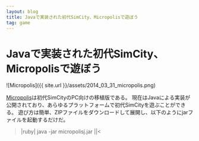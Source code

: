 ```yaml
---
layout: blog
title: Javaで実装された初代SimCity、Micropolisで遊ぼう
tag: game
---
```


# Javaで実装された初代SimCity、Micropolisで遊ぼう

![Micropolis]({{ site.url }}/assets/2014_03_31_micropolis.png)

[Micropolis](http://code.google.com/p/micropolis/)は初代SimCityのPC向けの移植版である。
現在はJavaによる実装が公開されており、あらゆるプラットフォームで初代SimCityを遊ぶことができる。
遊び方は簡単、ZIPファイルをダウンロードして展開し、以下のようにjarファイルを起動するだけだ。

>|ruby|
java -jar micropolisj.jar
||<
